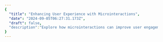 ```yaml
---
{
  "title": "Enhancing User Experience with Microinteractions",
  "date": "2024-09-05T06:27:31.173Z",
  "draft": false,
  "description":"Explore how microinteractions can improve user engagement and create a more intuitive and enjoyable interface."
}
---
```

        